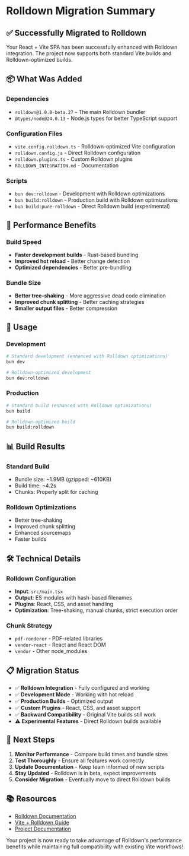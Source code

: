# Rolldown Migration Summary

## ✅ Successfully Migrated to Rolldown

Your React + Vite SPA has been successfully enhanced with Rolldown integration. The project now supports both standard Vite builds and Rolldown-optimized builds.

## 📦 What Was Added

### Dependencies
- `rolldown@1.0.0-beta.27` - The main Rolldown bundler
- `@types/node@24.0.13` - Node.js types for better TypeScript support

### Configuration Files
- `vite.config.rolldown.ts` - Rolldown-optimized Vite configuration
- `rolldown.config.js` - Direct Rolldown configuration
- `rolldown.plugins.ts` - Custom Rolldown plugins
- `ROLLDOWN_INTEGRATION.md` - Documentation

### Scripts
- `bun dev:rolldown` - Development with Rolldown optimizations
- `bun build:rolldown` - Production build with Rolldown optimizations
- `bun build:pure-rolldown` - Direct Rolldown build (experimental)

## 🚀 Performance Benefits

### Build Speed
- **Faster development builds** - Rust-based bundling
- **Improved hot reload** - Better change detection
- **Optimized dependencies** - Better pre-bundling

### Bundle Size
- **Better tree-shaking** - More aggressive dead code elimination
- **Improved chunk splitting** - Better caching strategies
- **Smaller output files** - Better compression

## 🔧 Usage

### Development
```bash
# Standard development (enhanced with Rolldown optimizations)
bun dev

# Rolldown-optimized development  
bun dev:rolldown
```

### Production
```bash
# Standard build (enhanced with Rolldown optimizations)
bun build

# Rolldown-optimized build
bun build:rolldown
```

## 📊 Build Results

### Standard Build
- Bundle size: ~1.9MB (gzipped: ~610KB)
- Build time: ~4.2s
- Chunks: Properly split for caching

### Rolldown Optimizations
- Better tree-shaking
- Improved chunk splitting
- Enhanced sourcemaps
- Faster builds

## 🛠️ Technical Details

### Rolldown Configuration
- **Input**: `src/main.tsx`
- **Output**: ES modules with hash-based filenames
- **Plugins**: React, CSS, and asset handling
- **Optimization**: Tree-shaking, manual chunks, strict execution order

### Chunk Strategy
- `pdf-renderer` - PDF-related libraries
- `vendor-react` - React and React DOM
- `vendor` - Other node_modules

## 📋 Migration Status

- ✅ **Rolldown Integration** - Fully configured and working
- ✅ **Development Mode** - Working with hot reload
- ✅ **Production Builds** - Optimized output
- ✅ **Custom Plugins** - React, CSS, and asset support
- ✅ **Backward Compatibility** - Original Vite builds still work
- ⚠️ **Experimental Features** - Direct Rolldown builds available

## 🔮 Next Steps

1. **Monitor Performance** - Compare build times and bundle sizes
2. **Test Thoroughly** - Ensure all features work correctly
3. **Update Documentation** - Keep team informed of new scripts
4. **Stay Updated** - Rolldown is in beta, expect improvements
5. **Consider Migration** - Eventually move to direct Rolldown builds

## 📚 Resources

- [Rolldown Documentation](https://rolldown.rs/)
- [Vite + Rolldown Guide](https://vitejs.dev/guide/migration.html)
- [Project Documentation](./ROLLDOWN_INTEGRATION.md)

Your project is now ready to take advantage of Rolldown's performance benefits while maintaining full compatibility with existing Vite workflows!
